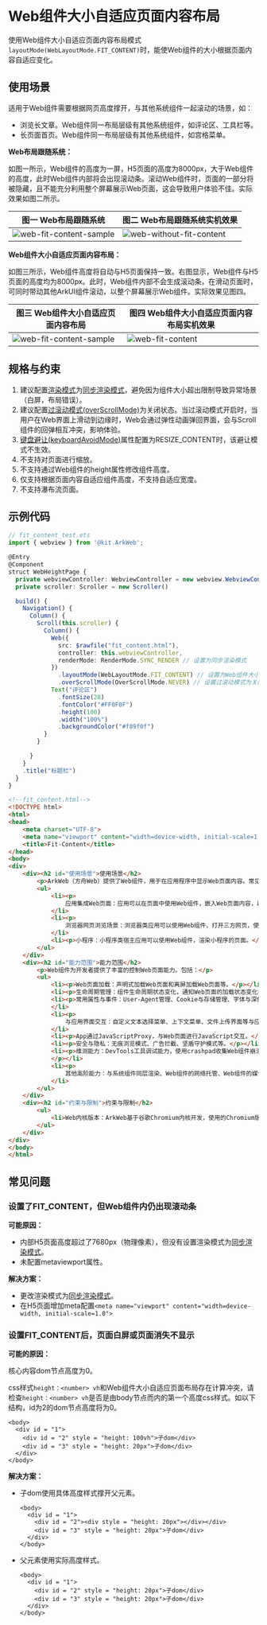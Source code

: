 # Web组件大小自适应页面内容布局
<!--Kit: ArkWeb-->
<!--Subsystem: Web-->
<!--Owner: @yp99ustc-->
<!--Designer: @LongLie-->
<!--Tester: @ghiker-->
<!--Adviser: @HelloCrease-->

使用Web组件大小自适应页面内容布局模式`layoutMode(WebLayoutMode.FIT_CONTENT)`时，能使Web组件的大小根据页面内容自适应变化。

## 使用场景

适用于Web组件需要根据网页高度撑开，与其他系统组件一起滚动的场景，如：

- 浏览长文章。Web组件同一布局层级有其他系统组件，如评论区、工具栏等。
- 长页面首页。Web组件同一布局层级有其他系统组件，如宫格菜单。

**Web布局跟随系统：**

如图一所示，Web组件的高度为一屏，H5页面的高度为8000px，大于Web组件的高度，此时Web组件内部将会出现滚动条。滚动Web组件时，页面的一部分将被隐藏，且不能充分利用整个屏幕展示Web页面，这会导致用户体验不佳。实际效果如图二所示。

| 图一  Web布局跟随系统| 图二 Web布局跟随系统实机效果|
| --- | --- |
| ![web-fit-content-sample](figures/arkweb-layoutmode-none.png) | ![web-without-fit-content](figures/web-without-fit-content.gif) |

**Web组件大小自适应页面内容布局：**

如图三所示，Web组件高度将自动与H5页面保持一致。右图显示，Web组件与H5页面的高度均为8000px。此时，Web组件内部不会生成滚动条，在滑动页面时，可同时带动其他ArkUI组件滚动，以整个屏幕展示Web组件。实际效果见图四。

| 图三 Web组件大小自适应页面内容布局| 图四 Web组件大小自适应页面内容布局实机效果|
| --- | --- |
| ![web-fit-content-sample](figures/arkweb-layoutmode-fit-content.png) | ![web-fit-content](figures/web-fit-content.gif) |

## 规格与约束

1. 建议配置[渲染模式](web-render-mode.md)为[同步渲染模式](web-render-mode.md#同步渲染模式)，避免因为组件大小超出限制导致异常场景（白屏，布局错误）。
2. 建议配置[过滚动模式(overScrollMode)](../reference/apis-arkweb/arkts-basic-components-web-attributes.md#overscrollmode11)为关闭状态。当过滚动模式开启时，当用户在Web界面上滑动到边缘时，Web会通过弹性动画弹回界面，会与Scroll组件的回弹相互冲突，影响体验。
3. [键盘避让(keyboardAvoidMode)](../reference/apis-arkweb/arkts-basic-components-web-attributes.md#keyboardavoidmode12)属性配置为RESIZE_CONTENT时，该避让模式不生效。
4. 不支持对页面进行缩放。
5. 不支持通过Web组件的height属性修改组件高度。
6. 仅支持根据页面内容自适应组件高度，不支持自适应宽度。
7. 不支持瀑布流页面。

## 示例代码

```typescript
// fit_content_test.ets
import { webview } from '@kit.ArkWeb';

@Entry
@Component
struct WebHeightPage {
  private webviewController: WebviewController = new webview.WebviewController()
  private scroller: Scroller = new Scroller()

  build() {
    Navigation() {
      Column() {
        Scroll(this.scroller) {
          Column() {
            Web({
              src: $rawfile("fit_content.html"),
              controller: this.webviewController,
              renderMode: RenderMode.SYNC_RENDER // 设置为同步渲染模式
            })
              .layoutMode(WebLayoutMode.FIT_CONTENT) // 设置为Web组件大小自适应页面内容
              .overScrollMode(OverScrollMode.NEVER) // 设置过滚动模式为关闭状态
            Text("评论区")
              .fontSize(28)
              .fontColor("#FF0F0F")
              .height(100)
              .width("100%")
              .backgroundColor("#f89f0f")
          }
        }

      }
    }
    .title("标题栏")
  }
}
```

```html
<!--fit_content.html-->
<!DOCTYPE html>
<html>
<head>
    <meta charset="UTF-8">
    <meta name="viewport" content="width=device-width, initial-scale=1, user-scalable=no">
    <title>Fit-Content</title>
</head>
<body>
<div>
    <div><h2 id="使用场景">使用场景</h2>
        <p>ArkWeb（方舟Web）提供了Web组件，用于在应用程序中显示Web页面内容。常见使用场景包括：</p>
        <ul>
            <li><p>
                应用集成Web页面：应用可以在页面中使用Web组件，嵌入Web页面内容，以降低开发成本，提升开发、运营效率。</p>
            </li>
            <li><p>
                浏览器网页浏览场景：浏览器类应用可以使用Web组件，打开三方网页，使用无痕模式浏览Web页面，设置广告拦截等。</p>
            </li>
            <li><p>小程序：小程序类宿主应用可以使用Web组件，渲染小程序的页面。</p></li>
        </ul>
    </div>
    <div><h2 id="能力范围">能力范围</h2>
        <p>Web组件为开发者提供了丰富的控制Web页面能力。包括：</p>
        <ul>
            <li><p>Web页面加载：声明式加载Web页面和离屏加载Web页面等。</p></li>
            <li><p>生命周期管理：组件生命周期状态变化，通知Web页面的加载状态变化等。</p></li>
            <li><p>常用属性与事件：User-Agent管理、Cookie与存储管理、字体与深色模式管理、权限管理等。</p>
            </li>
            <li><p>
                与应用界面交互：自定义文本选择菜单、上下文菜单、文件上传界面等与应用界面交互能力。</p>
            </li>
            <li><p>App通过JavaScriptProxy，与Web页面进行JavaScript交互。</p></li>
            <li><p>安全与隐私：无痕浏览模式、广告拦截、坚盾守护模式等。</p></li>
            <li><p>维测能力：DevTools工具调试能力，使用crashpad收集Web组件崩溃信息。
            </p></li>
            <li><p>
                其他高阶能力：与系统组件同层渲染、Web组件的网络托管、Web组件的媒体播放托管、Web组件输入框拉起自定义输入法、等。</p>
            </li>
        </ul>
    </div>
    <div><h2 id="约束与限制">约束与限制</h2>
        <ul>
            <li>Web内核版本：ArkWeb基于谷歌Chromium内核开发，使用的Chromium版本为M114。</li>
        </ul>
    </div>
</div>
</body>
</html>
```

## 常见问题

### 设置了FIT_CONTENT，但Web组件内仍出现滚动条

**可能原因：**

- 内部H5页面高度超过了7680px（物理像素），但没有设置渲染模式为[同步渲染模式](web-render-mode.md#同步渲染模式)。
- 未配置metaviewport属性。

**解决方案：**

- 更改渲染模式为[同步渲染模式](web-render-mode.md#同步渲染模式)。
- 在H5页面增加meta配置`<meta name="viewport" content="width=device-width, initial-scale=1.0">`


### 设置FIT_CONTENT后，页面白屏或页面消失不显示

**可能的原因：**

核心内容dom节点高度为0。

css样式`height：<number> vh`和Web组件大小自适应页面布局存在计算冲突，请检查`height：<number> vh`是否是由body节点而内的第一个高度css样式。如以下结构，id为2的dom节点高度将为0。

```
<body>
  <div id = "1">
    <div id = "2" style = "height: 100vh">子dom</div>
    <div id = "3" style = "height: 20px">子dom</div>
  </div>
</body>
```

**解决方案：**

- 子dom使用具体高度样式撑开父元素。

  ```
  <body>
    <div id = "1">
      <div id = "2"><div style = "height: 20px"></div></div>
      <div id = "3" style = "height: 20px">子dom</div>
    </div>
  </body>
  ```

- 父元素使用实际高度样式。

  ```
  <body>
    <div id = "1">
      <div id = "2" style = "height: 20px">子dom</div>
      <div id = "3" style = "height: 20px">子dom</div>
    </div>
  </body>
  ```


